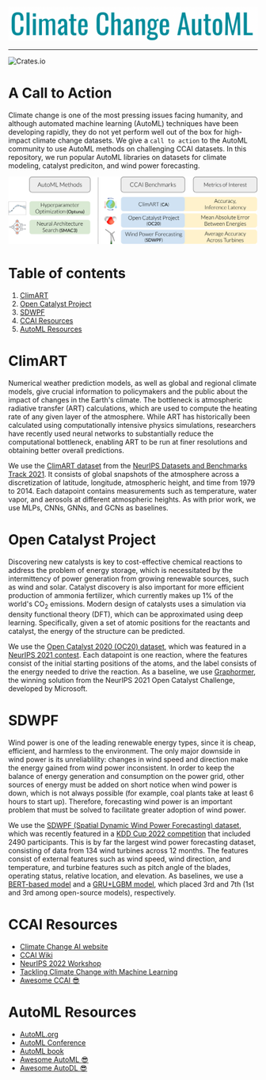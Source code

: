 <br/>
<p align="center"><img src="img/ccautoml_logo.png" width=700 /></p>

----
![Crates.io](https://img.shields.io/crates/l/Ap?color=orange)

# A Call to Action

Climate change is one of the most pressing issues facing humanity, and although automated machine learning (AutoML) techniques have been developing rapidly, they do not yet perform well out of the box for high-impact climate change datasets.
We give a `call to action` to the AutoML community to use AutoML methods on challenging CCAI datasets.
In this repository, we run popular AutoML libraries on datasets for climate modeling, catalyst prediciton, and wind power forecasting.
<p align="center"><img src="img/ccai-automl-overview.png" width=700 /></p>

# Table of contents
1. [ClimART](#ClimART)
2. [Open Catalyst Project](#OpenCatalystProject)
3. [SDWPF](#SDWPF)
4. [CCAI Resources](#CCAIResources)
5. [AutoML Resources](AutoMLResources)

# ClimART <a name="ClimART"></a>

Numerical weather prediction models, as well as global and regional climate models, give crucial information to policymakers and the public about the impact of changes in the Earth's climate.
The bottleneck is atmospheric radiative transfer (ART) calculations, which are used to compute the heating rate of any given layer of the atmosphere.
While ART has historically been calculated using computationally intensive physics simulations, researchers have recently used neural networks to substantially reduce the computational bottleneck, enabling ART to be run at finer resolutions and obtaining better overall predictions.

We use the [ClimART dataset](https://github.com/RolnickLab/climart) from the [NeurIPS Datasets and Benchmarks Track 2021](https://openreview.net/forum?id=FZBtIpEAb5J). 
It consists of global snapshots of the atmosphere across a discretization of latitude, longitude, atmospheric height, and time from 1979 to 2014.
Each datapoint contains measurements such as temperature, water vapor, and aerosols at different atmospheric heights.
As with prior work, we use MLPs, CNNs, GNNs, and GCNs as baselines.

# Open Catalyst Project <a name="OpenCatalystProject"></a>

Discovering new catalysts is key to cost-effective chemical reactions to address the problem of energy storage, which is necessitated by the intermittency of power generation from growing renewable sources, such as wind and solar. 
Catalyst discovery is also important for more efficient production of ammonia fertilizer, which currently makes up 1\% of the world's CO$_2$ emissions.
Modern design of catalysts uses a simulation via density functional theory (DFT), which can be approximated using deep learning.
Specifically, given a set of atomic positions for the reactants and catalyst, the energy of the structure can be predicted.

We use the [Open Catalyst 2020 (OC20) dataset](https://github.com/Open-Catalyst-Project/ocp/blob/main/DATASET.md), which was featured in a [NeurIPS 2021 contest](https://opencatalystproject.org/challenge.html).
Each datapoint is one reaction, where the features consist of the initial starting positions of the atoms, and the label consists of the energy needed to drive the reaction.
As a baseline, we use [Graphormer](https://github.com/microsoft/Graphormer), the winning solution from the NeurIPS 2021 Open Catalyst Challenge, developed by Microsoft.

# SDWPF <a name="SDWPF"></a>

Wind power is one of the leading renewable energy types, since it is cheap, efficient, and harmless to the environment.
The only major downside in wind power is its unreliablility: changes in wind speed and direction make the energy gained from wind power inconsistent.
In order to keep the balance of energy generation and consumption on the power grid, other sources of energy must be added on short notice when wind power is down, which is not always possible (for example, coal plants take at least 6 hours to start up).
Therefore, forecasting wind power is an important problem that must be solved to facilitate greater adoption of wind power.

We use the [SDWPF (Spatial Dynamic Wind Power Forecasting) dataset](https://arxiv.org/abs/2208.04360), which was recently featured in a [KDD Cup 2022 competition](https://aistudio.baidu.com/aistudio/competition/detail/152/0/datasets) that included 2490 participants.
This is by far the largest wind power forecasting dataset, consisting of data from 134 wind turbines across 12 months.
The features consist of external features such as wind speed, wind direction, and temperature, and turbine features such as pitch angle of the blades, operating status, relative location, and elevation.
As baselines, we use a [BERT-based model](https://github.com/LongxingTan/KDDCup2022-Baidu) and a [GRU+LGBM model](https://github.com/linfangquan/kddcup2022), which placed 3rd and 7th (1st and 3rd among open-source models), respectively. 

# CCAI Resources <a name="CCAIResources"></a>

 - [Climate Change AI website](https://www.climatechange.ai/)
 - [CCAI Wiki](https://wiki.climatechange.ai/wiki/Welcome_to_the_Climate_Change_AI_Wiki)
 - [NeurIPS 2022 Workshop](https://www.climatechange.ai/events/neurips2022)
 - [Tackling Climate Change with Machine Learning](https://dl.acm.org/doi/10.1145/3485128)
 - [Awesome CCAI :sunglasses:](https://github.com/shankarj67/Awesome-Climate-Change-AI)

# AutoML Resources <a name="AutoMLResources"></a>

 - [AutoML.org](http://automl.org/)
 - [AutoML Conference](https://automl.cc/)
 - [AutoML book](https://www.automl.org/book/)
 - [Awesome AutoML :sunglasses:](https://github.com/hibayesian/awesome-automl-papers)
 - [Awesome AutoDL :sunglasses:](https://github.com/D-X-Y/Awesome-AutoDL)


